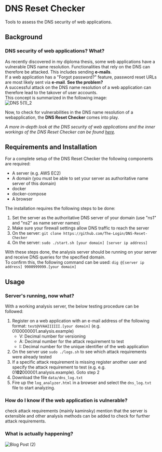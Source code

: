 # DNS Reset Checker
Tools to assess the DNS security of web applications.
## Background
### DNS security of web applications? What?  
As recently discovered in my diploma thesis, some web applications have a vulnerable DNS name resolution. Functionalities that rely on the DNS can therefore be attacked. This includes sending **e-mails**.  
If a web application has a "Forgot password?" feature, password reset URLs are most likely sent via **e-mail**. **See the problem?**  
A successful attack on the DNS name resolution of a web application can therefore lead to the takover of user accounts.  
This concept is summarized in the following image:  
![DNS 5(1)_2](https://user-images.githubusercontent.com/84237895/118402283-8559ac80-b669-11eb-962a-6e96e4e97b4c.jpg)
  
Now, to check for vulnerabilities in the DNS name resolution of a webapplication, the **DNS Reset Checker** comes into play.  
  
*A more in-depth look at the DNS security of web applications and the inner workings of the DNS Reset Checker can be found [here](https://sec-consult.com).*
## Requirements and Installation
For a complete setup of the DNS Reset Checker the following components are required:
* A server (e.g. AWS EC2)
* A domain (you must be able to set your server as authoritative name server of this domain)
* docker
* docker-compose
* A browser

The installation requires the following steps to be done:
1. Set the server as the authoritative DNS server of your domain (use "ns1" and "ns2" as name server names)
2. Make sure your firewall settings allow DNS traffic to reach the server
3. On the server: ```git clone https://github.com/The-Login/DNS-Reset-Checker```
4. On the server: ```sudo ./start.sh [your domain] [server ip address]```

With these steps done, the analysis server should be running on your server and receive DNS queries for the specified domain.  
To confirm this, the following command can be used:
```dig @[server ip address] 9900999999.[your domain]```


## Usage
### Server's running, now what?
With a working analysis server, the below testing procedure can be followed:

1. Register on a web application with an e-mail address of the following format: ```test@VVAAIIIIII.[your domain]``` (e.g. 0100000001.analysis.example)
    - V: Decimal number for versioning
    - A: Decimal number for the attack requirement to test
    - I: Decimal number for the unique identifier of the web application
2. On the server use ```sudo ./logs.sh``` to see which attack requirements were already tested
3. If a specific attack requirement is missing register another user and specify the attack requirement to test (e.g. e.g. 01**02**000001.analysis.example). Goto step 2
4. Download the file ```data/dns_log.txt```
5. Fire up the ```log_analyzer.html``` in a browser and select the ```dns_log.txt``` file to start analyzing.

### How do I know if the web application is vulnerable?
check attack requirements (mainly kaminsky)
mention that the server is extensible and other analysis methods can be added to check for further attack requirements.
### What is actually happening?
![Blog Post (2)](https://user-images.githubusercontent.com/84237895/118402797-d074bf00-b66b-11eb-8d30-c39f43808e6c.png)
